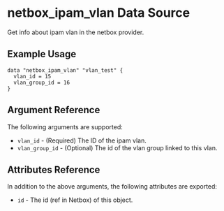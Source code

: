 # netbox\_ipam\_vlan Data Source

Get info about ipam vlan in the netbox provider.

## Example Usage

```hcl
data "netbox_ipam_vlan" "vlan_test" {
  vlan_id = 15
  vlan_group_id = 16
}
```

## Argument Reference

The following arguments are supported:
* ``vlan_id`` - (Required) The ID of the ipam vlan.
* ``vlan_group_id`` - (Optional) The id of the vlan group linked to this vlan.

## Attributes Reference

In addition to the above arguments, the following attributes are exported:
* ``id`` - The id (ref in Netbox) of this object.
